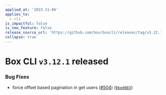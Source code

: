 ```yaml
---
applied_at: '2023-11-06'
applies_to:
  - cli
is_impactful: false
is_new_feature: false
release_source_url: 'https://github.com/box/boxcli/releases/tag/v3.12.1'
collapse: true
---
```


# Box CLI `v3.12.1` released

### Bug Fixes

* force offset based pagination in get users ([#504][1]) ([`9bed083`][2])

[1]: https://github.com/box/boxcli/issues/504

[2]: https://github.com/box/boxcli/commit/9bed083d59b2386d045619fdf2f3ea915e44d231
